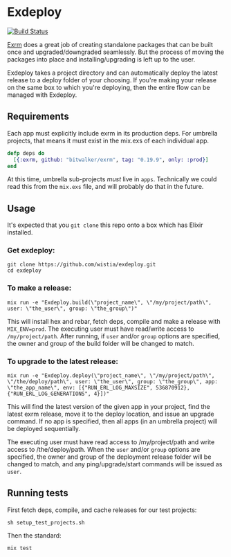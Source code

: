 # Exdeploy

[![Build Status](https://travis-ci.org/wistia/exdeploy.svg?branch=master)](https://travis-ci.org/wistia/exdeploy)

[Exrm](https://github.com/bitwalker/exrm) does a great job of creating
standalone packages that can be built once and upgraded/downgraded seamlessly.
But the process of moving the packages into place and installing/upgrading is
left up to the user.

Exdeploy takes a project directory and can automatically deploy the latest
release to a deploy folder of your choosing. If you're making your release on
the same box to which you're deploying, then the entire flow can be managed
with Exdeploy.

## Requirements

Each app must explicitly include exrm in its production deps. For umbrella
projects, that means it must exist in the mix.exs of each individual app.

```elixir
defp deps do
  [{:exrm, github: "bitwalker/exrm", tag: "0.19.9", only: :prod}]
end
```

At this time, umbrella sub-projects _must_ live in `apps`. Technically we could
read this from the `mix.exs` file, and will probably do that in the future.

## Usage

It's expected that you `git clone` this repo onto a box which has Elixir
installed.

### Get exdeploy:

    git clone https://github.com/wistia/exdeploy.git
    cd exdeploy

### To make a release:

    mix run -e "Exdeploy.build(\"project_name\", \"/my/project/path\", user: \"the_user\", group: \"the_group\")"

This will install hex and rebar, fetch deps, compile and make a release with
`MIX_ENV=prod`. The executing user must have read/write access to
`/my/project/path`. After running, if `user` and/or `group` options are
specified, the owner and group of the build folder will be changed to match.

### To upgrade to the latest release:

    mix run -e "Exdeploy.deploy(\"project_name\", \"/my/project/path\", \"/the/deploy/path\", user: \"the_user\", group: \"the_group\", app: \"the_app_name\", env: [{"RUN_ERL_LOG_MAXSIZE", 536870912}, {"RUN_ERL_LOG_GENERATIONS", 4}])"

This will find the latest version of the given app in your project, find the
latest exrm release, move it to the deploy location, and issue an upgrade
command. If no app is specified, then all apps (in an umbrella project) will be
deployed sequentially.

The executing user must have read access to /my/project/path and write access
to /the/deploy/path. When the `user` and/or `group` options are specified,
the owner and group of the deployment release folder will be changed to match,
and any ping/upgrade/start commands will be issued as `user`.

## Running tests

First fetch deps, compile, and cache releases for our test projects:

    sh setup_test_projects.sh

Then the standard:

    mix test
